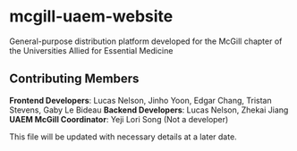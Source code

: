 # mcgill-uaem-website

General-purpose distribution platform developed for the McGill chapter of the Universities Allied for Essential Medicine

## Contributing Members
**Frontend Developers**: Lucas Nelson, Jinho Yoon, Edgar Chang, Tristan Stevens, Gaby Le Bideau
**Backend Developers**: Lucas Nelson, Zhekai Jiang
**UAEM McGill Coordinator**: Yeji Lori Song (Not a developer)

This file will be updated with necessary details at a later date.
